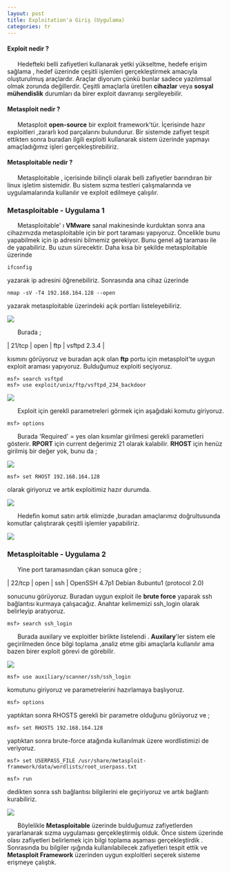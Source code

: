 ```yaml
---
layout: post
title: Exploitation'a Giriş (Uygulama)
categories: tr
---
```








<h4>Exploit nedir ?</h4> 

&nbsp;&nbsp;&nbsp;&nbsp;&nbsp;&nbsp;Hedefteki belli zafiyetleri kullanarak yetki yükseltme, hedefe erişim
sağlama , hedef üzerinde çeşitli işlemleri gerçekleştirmek amacıyla 
oluşturulmuş araçlardır. Araçlar diyorum çünkü bunlar sadece yazılımsal
olmak zorunda değillerdir. Çeşitli amaçlarla üretilen <strong>cihazlar</strong> veya <strong>sosyal
mühendislik</strong> durumları da birer exploit davranışı sergileyebilir. 

<h4>Metasploit nedir ?</h4> 

&nbsp;&nbsp;&nbsp;&nbsp;&nbsp;&nbsp;Metasploit <strong>open-source</strong> bir exploit framework'tür.  İçerisinde hazır
exploitleri ,zararlı kod parçalarını bulundurur. Bir sistemde zafiyet tespit
ettikten sonra buradan ilgili exploiti kullanarak sistem üzerinde 
yapmayı amaçladığımız işleri gerçekleştirebiliriz.   

<h4>Metasploitable nedir ? </h4> 

&nbsp;&nbsp;&nbsp;&nbsp;&nbsp;&nbsp;Metasploitable , içerisinde bilinçli olarak belli zafiyetler 
barındıran bir linux işletim sistemidir. Bu sistem sızma testleri 
çalışmalarında ve uygulamalarında kullanılır ve exploit edilmeye
çalışılır.  


<h3>Metasploitable - Uygulama 1 </h3>

&nbsp;&nbsp;&nbsp;&nbsp;&nbsp;&nbsp;Metasploitable' ı <strong>VMware</strong> sanal makinesinde kurduktan sonra ana cihazımızda 
metasploitable için  bir port taraması yapıyoruz. Öncelikle bunu 
yapabilmek için ip adresini bilmemiz gerekiyor. Bunu genel ağ taraması
ile de yapabiliriz. Bu uzun sürecektir. Daha kısa bir şekilde 
metasploitable üzerinde 

	ifconfig

yazarak ip adresini öğrenebiliriz. 
Sonrasında ana cihaz üzerinde 

	nmap -sV -T4 192.168.164.128 --open

yazarak metasploitable üzerindeki açık portları listeleyebiliriz.  

<img src="/img/metasploitable/nmap-taramasi.png">

&nbsp;&nbsp;&nbsp;&nbsp;&nbsp;&nbsp;Burada ;

| 21/tcp  | open | ftp | vsftpd 2.3.4 | 

kısmını görüyoruz ve buradan açık olan <strong>ftp</strong> portu için metasploit'te uygun exploit araması yapıyoruz.
Bulduğumuz exploiti seçiyoruz.

	msf> search vsftpd
	msf> use exploit/unix/ftp/vsftpd_234_backdoor

<img src="/img/metasploitable/vsftpd-search.png">

&nbsp;&nbsp;&nbsp;&nbsp;&nbsp;&nbsp;Exploit için gerekli parametreleri görmek için aşağıdaki komutu giriyoruz.

	msf> options

&nbsp;&nbsp;&nbsp;&nbsp;&nbsp;&nbsp;Burada 'Required' = yes olan kısımlar girilmesi gerekli parametleri gösterir. <strong>RPORT</strong> için current
değerimiz 21 olarak kalabilir. <strong>RHOST</strong> için henüz girilmiş bir değer yok, bunu da ;

<img src="/img/metasploitable/vsftpd-options.png"> 

	msf> set RHOST 192.168.164.128

olarak giriyoruz ve artık exploitimiz hazır durumda. 

<img src="/img/metasploitable/vsftpd-run.png">


&nbsp;&nbsp;&nbsp;&nbsp;&nbsp;&nbsp;Hedefin komut satırı artık elimizde ,buradan amaçlarımız doğrultusunda komutlar çalıştırarak 
çeşitli işlemler yapabiliriz.

<img src="/img/metasploitable/vsftpd-sonuc.png"> 


<h3>Metasploitable - Uygulama 2 </h3>

&nbsp;&nbsp;&nbsp;&nbsp;&nbsp;&nbsp;Yine port taramasından çıkan sonuca göre ;

| 22/tcp  | open | ssh   |      OpenSSH 4.7p1 Debian 8ubuntu1 (protocol 2.0)

sonucunu görüyoruz. Buradan uygun exploit ile <strong>brute force</strong> yaparak ssh bağlantısı kurmaya çalışacağız. Anahtar kelimemizi ssh_login olarak belirleyip aratıyoruz. 

	msf> search ssh_login

&nbsp;&nbsp;&nbsp;&nbsp;&nbsp;&nbsp;Burada auxilary ve exploitler birlikte listelendi . <strong>Auxilary</strong>'ler sistem ele geçirilmeden önce 
bilgi toplama ,analiz etme gibi amaçlarla kullanılır ama bazen birer exploit görevi de görebilir. 

<img src="/img/metasploitable/ssh-search.png">

	msf> use auxiliary/scanner/ssh/ssh_login

komutunu giriyoruz ve parametrelerini hazırlamaya başlıyoruz. 

	msf> options 

yaptıktan sonra RHOSTS gerekli bir parametre olduğunu görüyoruz ve ; 

	msf> set RHOSTS 192.168.164.128

yaptıktan sonra brute-force atağında kullanılmak üzere wordlistimizi de veriyoruz. 

	msf> set USERPASS_FILE /usr/share/metasploit-framework/data/wordlists/root_userpass.txt

	msf> run 

dedikten sonra ssh bağlantısı bilgilerini ele geçiriyoruz ve artık bağlantı kurabiliriz. 

<img src="/img/metasploitable/ssh-sonuc.png">



<br>

&nbsp;&nbsp;&nbsp;&nbsp;&nbsp;&nbsp;Böylelikle <strong>Metasploitable</strong> üzerinde bulduğumuz zafiyetlerden yararlanarak sızma uygulaması gerçekleştirmiş olduk. Önce sistem üzerinde olası zafiyetleri belirlemek için bilgi toplama aşaması gerçekleştirdik . Sonrasında bu bilgiler ışığında kullanılabilecek zafiyetleri tespit ettik ve <strong>Metasploit Framework</strong> üzerinden uygun exploitleri seçerek sisteme erişmeye çalıştık.  


























